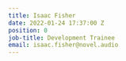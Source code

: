 ```yaml
---
title: Isaac Fisher
date: 2022-01-24 17:37:00 Z
position: 0
job-title: Development Trainee
email: isaac.fisher@novel.audio
---
```


